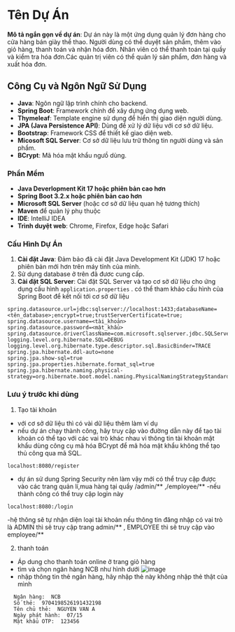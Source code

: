 # Tên Dự Án

**Mô tả ngắn gọn về dự án**: Dự án này là một ứng dụng quản lý đơn hàng cho cửa hàng bán giày thể thao. Người dùng có thể duyệt sản phẩm, thêm vào giỏ hàng, thanh toán và nhận hóa đơn. Nhân viên có thể thanh toán tại quầy và kiểm tra hóa đơn.Các quản trị viên có thể quản lý sản phẩm, đơn hàng và xuất hóa đơn.

## Công Cụ và Ngôn Ngữ Sử Dụng

- **Java**: Ngôn ngữ lập trình chính cho backend.
- **Spring Boot**: Framework chính để xây dựng ứng dụng web.
- **Thymeleaf**: Template engine sử dụng để hiển thị giao diện người dùng.
- **JPA (Java Persistence API)**: Dùng để xử lý dữ liệu với cơ sở dữ liệu.
- **Bootstrap**: Framework CSS để thiết kế giao diện web.
- **Mỉcosoft SQL Server**: Cơ sở dữ liệu lưu trữ thông tin người dùng và sản phẩm.
- **BCrypt**: Mã hóa mật khẩu ngưồ dùng.

  
### Phần Mềm

- **Java Deverlopment Kit 17 hoặc phiên bản cao hơn**
- **Spring Boot 3.2.x hoặc phiên bản cao hơn**
- **Microsoft SQL Server** (hoặc cơ sở dữ liệu quan hệ tương thích)
- **Maven** để quản lý phụ thuộc
- **IDE**: IntelliJ IDEA
- **Trình duyệt web**: Chrome, Firefox, Edge hoặc Safari

### Cấu Hình Dự Án

1. **Cài đặt Java**: Đảm bảo đã cài đặt Java Development Kit (JDK) 17 hoặc phiên bản mới hơn trên máy tính của mình.
2. Sử dụng database ở trên đã đươc cung cấp.
3. **Cài đặt SQL Server**: Cài đặt SQL Server và tạo cơ sở dữ liệu cho ứng dụng cấu hình `application.properties` . có thể tham khảo cấu hình của Spring Boot để kết nối tới cơ sở dữ liệu
```properties
spring.datasource.url=jdbc:sqlserver://localhost:1433;databaseName=<tên_database>;encrypt=true;trustServerCertificate=true;
spring.datasource.username=<tài_khoản>
spring.datasource.password=<mật_khẩu>
spring.datasource.driverClassName=com.microsoft.sqlserver.jdbc.SQLServerDriver
logging.level.org.hibernate.SQL=DEBUG
logging.level.org.hibernate.type.descriptor.sql.BasicBinder=TRACE
spring.jpa.hibernate.ddl-auto=none
spring.jpa.show-sql=true
spring.jpa.properties.hibernate.format_sql=true
spring.jpa.hibernate.naming.physical-strategy=org.hibernate.boot.model.naming.PhysicalNamingStrategyStandardImpl
```


### Lưu ý trước khi dùng
  1.  Tạo tài khoản 
-  với cơ sở dữ liệu thì có vài dữ liệu thêm làm ví dụ
-  nếu dự án chạy thành công, hãy truy cập vào đường dẫn này để tạo tài khoản có thể tạo với các vai trò khác nhau vì thông tin tài khoản mật khẩu dùng công cụ mã hóa BCrypt để mã hóa mật khẩu không thể tạo thủ công qua mã SQL.
  ```local
localhost:8080/register
```
-  dự án sử dung Spring Security nên làm vậy mới có thể truy cập được vào các trang quản lí,mua hàng tại quầy  /admin/**  ,/employee/**
-nếu thành công có thể truy cập login này
```loginadmin
localhost:8080:/login
```
-hệ thông sẽ tự nhận diện loại tài khoản nếu thông tin đăng nhập có vai trò là ADMIN thì sẽ truy cập trang admin/** , EMPLOYEE thì sẽ truy cập vào employee/**

2.  thanh toán
-  Áp dung cho thanh toán online ở trang giỏ hàng
-   tìm và chọn ngân hàng NCB như hình dưới
  ![image](https://github.com/user-attachments/assets/6994df7a-f7b5-43a9-a85a-c4a6b729f3eb)
-  nhập thông tin thẻ ngân hàng, hãy nhập thẻ này không nhập thẻ thật của mình
  ```paycard
    Ngân hàng:  NCB
    Số thẻ:  9704198526191432198
    Tên chủ thẻ:  NGUYEN VAN A
    Ngày phát hành:  07/15
    Mật khẩu OTP:  123456
 ```


